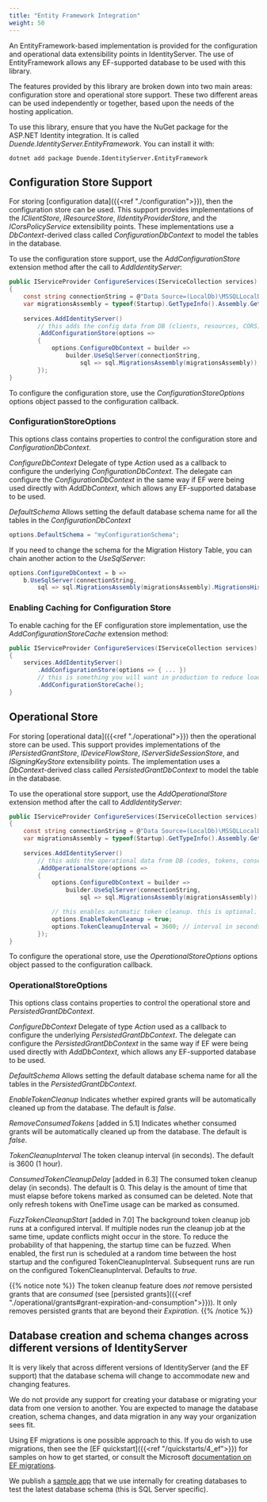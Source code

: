 ```yaml
---
title: "Entity Framework Integration"
weight: 50
---
```


An EntityFramework-based implementation is provided for the configuration and operational data extensibility points in IdentityServer.
The use of EntityFramework allows any EF-supported database to be used with this library.

The features provided by this library are broken down into two main areas: configuration store and operational store support.
These two different areas can be used independently or together, based upon the needs of the hosting application.

To use this library, ensure that you have the NuGet package for the ASP.NET Identity integration. 
It is called *Duende.IdentityServer.EntityFramework*.
You can install it with:

```
dotnet add package Duende.IdentityServer.EntityFramework
```

## Configuration Store Support
For storing [configuration data]({{<ref "./configuration">}}), then the configuration store can be used.
This support provides implementations of the *IClientStore*, *IResourceStore*, *IIdentityProviderStore*, and the *ICorsPolicyService* extensibility points.
These implementations use a *DbContext*-derived class called *ConfigurationDbContext* to model the tables in the database.

To use the configuration store support, use the *AddConfigurationStore* extension method after the call to *AddIdentityServer*:

```csharp
public IServiceProvider ConfigureServices(IServiceCollection services)
{
    const string connectionString = @"Data Source=(LocalDb)\MSSQLLocalDB;database=YourIdentityServerDatabase;trusted_connection=yes;";
    var migrationsAssembly = typeof(Startup).GetTypeInfo().Assembly.GetName().Name;
    
    services.AddIdentityServer()
        // this adds the config data from DB (clients, resources, CORS)
        .AddConfigurationStore(options =>
        {
            options.ConfigureDbContext = builder =>
                builder.UseSqlServer(connectionString,
                    sql => sql.MigrationsAssembly(migrationsAssembly));
        });
}
```

To configure the configuration store, use the *ConfigurationStoreOptions* options object passed to the configuration callback.

### ConfigurationStoreOptions
This options class contains properties to control the configuration store and *ConfigurationDbContext*.

*ConfigureDbContext*
    Delegate of type *Action<DbContextOptionsBuilder>* used as a callback to configure the underlying *ConfigurationDbContext*.
    The delegate can configure the *ConfigurationDbContext* in the same way if EF were being used directly with *AddDbContext*, which allows any EF-supported database to be used.

*DefaultSchema*
    Allows setting the default database schema name for all the tables in the *ConfigurationDbContext*

```csharp
options.DefaultSchema = "myConfigurationSchema";      
```

If you need to change the schema for the Migration History Table, you can chain another action to the *UseSqlServer*:

```csharp
options.ConfigureDbContext = b =>
    b.UseSqlServer(connectionString,
        sql => sql.MigrationsAssembly(migrationsAssembly).MigrationsHistoryTable("MyConfigurationMigrationTable", "myConfigurationSchema"));
```

### Enabling Caching for Configuration Store

To enable caching for the EF configuration store implementation, use the *AddConfigurationStoreCache* extension method:

```csharp
public IServiceProvider ConfigureServices(IServiceCollection services)
{
    services.AddIdentityServer()
        .AddConfigurationStore(options => { ... })
        // this is something you will want in production to reduce load on and requests to the DB
        .AddConfigurationStoreCache();
}
```

## Operational Store 
For storing [operational data]({{<ref "./operational">}}) then the operational store can be used.
This support provides implementations of the *IPersistedGrantStore*, *IDeviceFlowStore*, *IServerSideSessionStore*, and *ISigningKeyStore* extensibility points.
The implementation uses a *DbContext*-derived class called *PersistedGrantDbContext* to model the table in the database.

To use the operational store support, use the *AddOperationalStore* extension method after the call to *AddIdentityServer*:

```csharp
public IServiceProvider ConfigureServices(IServiceCollection services)
{
    const string connectionString = @"Data Source=(LocalDb)\MSSQLLocalDB;database=YourIdentityServerDatabase;trusted_connection=yes;";
    var migrationsAssembly = typeof(Startup).GetTypeInfo().Assembly.GetName().Name;
    
    services.AddIdentityServer()
        // this adds the operational data from DB (codes, tokens, consents)
        .AddOperationalStore(options =>
        {
            options.ConfigureDbContext = builder =>
                builder.UseSqlServer(connectionString,
                    sql => sql.MigrationsAssembly(migrationsAssembly));

            // this enables automatic token cleanup. this is optional.
            options.EnableTokenCleanup = true;
            options.TokenCleanupInterval = 3600; // interval in seconds (default is 3600)
        });
}
```

To configure the operational store, use the *OperationalStoreOptions* options object passed to the configuration callback.

### OperationalStoreOptions
This options class contains properties to control the operational store and *PersistedGrantDbContext*.

*ConfigureDbContext*
    Delegate of type *Action<DbContextOptionsBuilder>* used as a callback to configure the underlying *PersistedGrantDbContext*.
    The delegate can configure the *PersistedGrantDbContext* in the same way if EF were being used directly with *AddDbContext*, which allows any EF-supported database to be used.

*DefaultSchema*
    Allows setting the default database schema name for all the tables in the *PersistedGrantDbContext*.

*EnableTokenCleanup*
    Indicates whether expired grants will be automatically cleaned up from the database. The default is *false*.

*RemoveConsumedTokens* [added in 5.1]
    Indicates whether consumed grants will be automatically cleaned up from the database. The default is *false*.
        
*TokenCleanupInterval*
    The token cleanup interval (in seconds). The default is 3600 (1 hour).

*ConsumedTokenCleanupDelay* [added in 6.3]
    The consumed token cleanup delay (in seconds). The default is 0. This delay is the amount of time that must elapse before tokens marked as consumed can be deleted. Note that only refresh tokens with
    OneTime usage can be marked as consumed. 

*FuzzTokenCleanupStart* [added in 7.0]
    The background token cleanup job runs at a configured interval. If multiple nodes run the cleanup job at the same time, update conflicts might occur in the store. To reduce the probability of that happening, the startup time can be fuzzed. When enabled, the first run is scheduled at a random time between the host startup and the configured
    TokenCleanupInterval. Subsequent runs are run on the configured TokenCleanupInterval. Defaults to *true*.


{{% notice note %}}
The token cleanup feature does *not* remove persisted grants that are *consumed* (see [persisted grants]({{<ref "./operational/grants#grant-expiration-and-consumption">}})). It only removes persisted grants that are beyond their *Expiration*.
{{% /notice %}}

## Database creation and schema changes across different versions of IdentityServer
It is very likely that across different versions of IdentityServer (and the EF support) that the database schema will change to accommodate new and changing features.

We do not provide any support for creating your database or migrating your data from one version to another. 
You are expected to manage the database creation, schema changes, and data migration in any way your organization sees fit.

Using EF migrations is one possible approach to this. 
If you do wish to use migrations, then see the [EF quickstart]({{<ref "/quickstarts/4_ef">}}) for samples on how to get started, or consult the Microsoft [documentation on EF migrations](https://docs.microsoft.com/en-us/ef/core/managing-schemas/migrations/index).

We publish a [sample app](https://github.com/DuendeSoftware/IdentityServer/tree/main/migrations/IdentityServerDb) that we use internally for creating databases to test the latest database schema (this is SQL Server specific).
